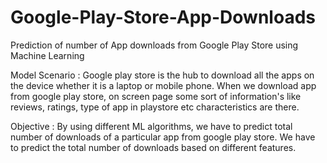 # Google-Play-Store-App-Downloads
Prediction of number of App downloads from Google Play Store using Machine Learning 

Model Scenario : Google play store is the hub to download all the apps on the device whether it is a laptop or mobile phone. When we download app from google play store, on screen page some sort of information's like reviews, ratings, type of app in playstore etc characteristics are there.

Objective : By using different ML algorithms, we have to predict total number of downloads of a particular app from google play store. We have to predict the total number of downloads based on different features.
